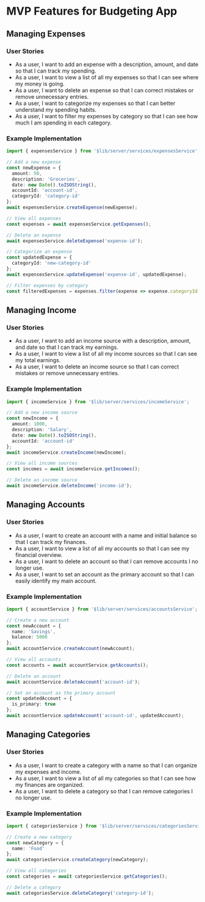 # MVP Features for Budgeting App

## Managing Expenses

### User Stories

- As a user, I want to add an expense with a description, amount, and date so that I can track my spending.
- As a user, I want to view a list of all my expenses so that I can see where my money is going.
- As a user, I want to delete an expense so that I can correct mistakes or remove unnecessary entries.
- As a user, I want to categorize my expenses so that I can better understand my spending habits.
- As a user, I want to filter my expenses by category so that I can see how much I am spending in each category.

### Example Implementation

```typescript
import { expensesService } from '$lib/server/services/expensesService';

// Add a new expense
const newExpense = {
  amount: 50,
  description: 'Groceries',
  date: new Date().toISOString(),
  accountId: 'account-id',
  categoryId: 'category-id'
};
await expensesService.createExpense(newExpense);

// View all expenses
const expenses = await expensesService.getExpenses();

// Delete an expense
await expensesService.deleteExpense('expense-id');

// Categorize an expense
const updatedExpense = {
  categoryId: 'new-category-id'
};
await expensesService.updateExpense('expense-id', updatedExpense);

// Filter expenses by category
const filteredExpenses = expenses.filter(expense => expense.categoryId === 'category-id');
```

## Managing Income

### User Stories

- As a user, I want to add an income source with a description, amount, and date so that I can track my earnings.
- As a user, I want to view a list of all my income sources so that I can see my total earnings.
- As a user, I want to delete an income source so that I can correct mistakes or remove unnecessary entries.

### Example Implementation

```typescript
import { incomeService } from '$lib/server/services/incomeService';

// Add a new income source
const newIncome = {
  amount: 1000,
  description: 'Salary',
  date: new Date().toISOString(),
  accountId: 'account-id'
};
await incomeService.createIncome(newIncome);

// View all income sources
const incomes = await incomeService.getIncomes();

// Delete an income source
await incomeService.deleteIncome('income-id');
```

## Managing Accounts

### User Stories

- As a user, I want to create an account with a name and initial balance so that I can track my finances.
- As a user, I want to view a list of all my accounts so that I can see my financial overview.
- As a user, I want to delete an account so that I can remove accounts I no longer use.
- As a user, I want to set an account as the primary account so that I can easily identify my main account.

### Example Implementation

```typescript
import { accountService } from '$lib/server/services/accountsService';

// Create a new account
const newAccount = {
  name: 'Savings',
  balance: 5000
};
await accountService.createAccount(newAccount);

// View all accounts
const accounts = await accountService.getAccounts();

// Delete an account
await accountService.deleteAccount('account-id');

// Set an account as the primary account
const updatedAccount = {
  is_primary: true
};
await accountService.updateAccount('account-id', updatedAccount);
```

## Managing Categories

### User Stories

- As a user, I want to create a category with a name so that I can organize my expenses and income.
- As a user, I want to view a list of all my categories so that I can see how my finances are organized.
- As a user, I want to delete a category so that I can remove categories I no longer use.

### Example Implementation

```typescript
import { categoriesService } from '$lib/server/services/categoriesService';

// Create a new category
const newCategory = {
  name: 'Food'
};
await categoriesService.createCategory(newCategory);

// View all categories
const categories = await categoriesService.getCategories();

// Delete a category
await categoriesService.deleteCategory('category-id');
```
